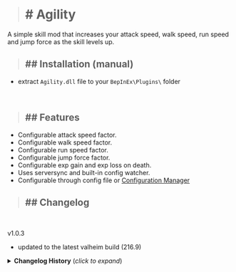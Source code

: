 ># <b># Agility</b>

A simple skill mod that increases your attack speed, walk speed, run speed and jump force as the skill levels up.

>## ## Installation (manual)

- extract `Agility.dll` file to your `BepInEx\Plugins\` folder

<br/>

>## ## Features

- Configurable attack speed factor.
- Configurable walk speed factor.
- Configurable run speed factor.
- Configurable jump force factor.
- Configurable exp gain and exp loss on death.
- Uses serversync and built-in config watcher.
- Configurable through config file or [Configuration Manager](https://valheim.thunderstore.io/package/Azumatt/Official_BepInEx_ConfigurationManager/)

>## ## Changelog
<br/>

v1.0.3
- updated to the latest valheim build (216.9)

<details>
<summary><b>Changelog History</b> (<i>click to expand</i>)</summary>
<br/>

v1.0.2
- added attack speed scaling to secondary attacks.

v1.0.1
- fixed secondary attacks attack speed, its no longer affected by skill level scaling
- adjusted attack speed scaling for each weapon.

v1.0.0
- first release.

</details>